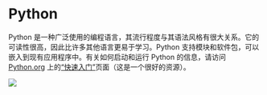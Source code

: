 # Python

​Python 是一种广泛使用的编程语言，其流行程度与其语法风格有很大关系。它的可读性很高，因此比许多其他语言更易于学习。Python 支持模块和软件包，可以嵌入到现有应用程序中。有关如何启动和运行 Python 的信息，请访问 [Python.org](https://www.python.org) 上的[“快速入门”](https://www.python.org/about/gettingstarted/)页面（这是一个很好的资源）。

![](https://files.gitbook.com/v0/b/gitbook-x-prod.appspot.com/o/spaces%2FY5ZuHF3yuXFWp1C46ZSo%2Fuploads%2Fgit-blob-6bd72c745aa81df1f25c09989fa19f672c631e59%2Fpythonlogo.jpg?alt=media)
